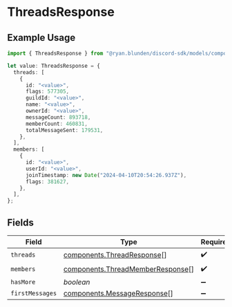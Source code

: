 # ThreadsResponse

## Example Usage

```typescript
import { ThreadsResponse } from "@ryan.blunden/discord-sdk/models/components";

let value: ThreadsResponse = {
  threads: [
    {
      id: "<value>",
      flags: 577305,
      guildId: "<value>",
      name: "<value>",
      ownerId: "<value>",
      messageCount: 893718,
      memberCount: 460831,
      totalMessageSent: 179531,
    },
  ],
  members: [
    {
      id: "<value>",
      userId: "<value>",
      joinTimestamp: new Date("2024-04-10T20:54:26.937Z"),
      flags: 381627,
    },
  ],
};
```

## Fields

| Field                                                                                | Type                                                                                 | Required                                                                             | Description                                                                          |
| ------------------------------------------------------------------------------------ | ------------------------------------------------------------------------------------ | ------------------------------------------------------------------------------------ | ------------------------------------------------------------------------------------ |
| `threads`                                                                            | [components.ThreadResponse](../../models/components/threadresponse.md)[]             | :heavy_check_mark:                                                                   | N/A                                                                                  |
| `members`                                                                            | [components.ThreadMemberResponse](../../models/components/threadmemberresponse.md)[] | :heavy_check_mark:                                                                   | N/A                                                                                  |
| `hasMore`                                                                            | *boolean*                                                                            | :heavy_minus_sign:                                                                   | N/A                                                                                  |
| `firstMessages`                                                                      | [components.MessageResponse](../../models/components/messageresponse.md)[]           | :heavy_minus_sign:                                                                   | N/A                                                                                  |